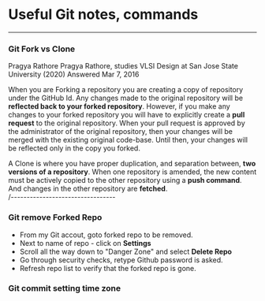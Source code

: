 # Useful Git notes, commands

--------------------------------
### Git Fork vs Clone
Pragya Rathore
Pragya Rathore, studies VLSI Design at San Jose State University (2020)
Answered Mar 7, 2016

When you are Forking a repository you are creating a copy of repository under the GitHub Id. Any changes made to the original repository will be **reflected back to your forked repository**. However, if you make any changes to your forked repository you will have to explicitly create a **pull request** to the original repository. When your pull request is approved by the administrator of the original repository, then your changes will be merged with the existing original code-base. Until then, your changes will be reflected only in the copy you forked.

A Clone is where you have proper duplication, and separation between, **two versions of a repository**. When one repository is amended, the new content must be actively copied to the other repository using a **push command**. And changes in the other repository are **fetched**.  
/---------------------------------  

### Git remove Forked Repo
 - From my Git accout, goto forked repo to be removed.
 - Next to name of repo - click on **Settings**
 - Scroll all the way down to "Danger Zone" and select **Delete Repo**
 - Go through security checks, retype Github password is asked.
 - Refresh repo list to verify that the forked repo is gone.
 
### Git commit setting time zone


